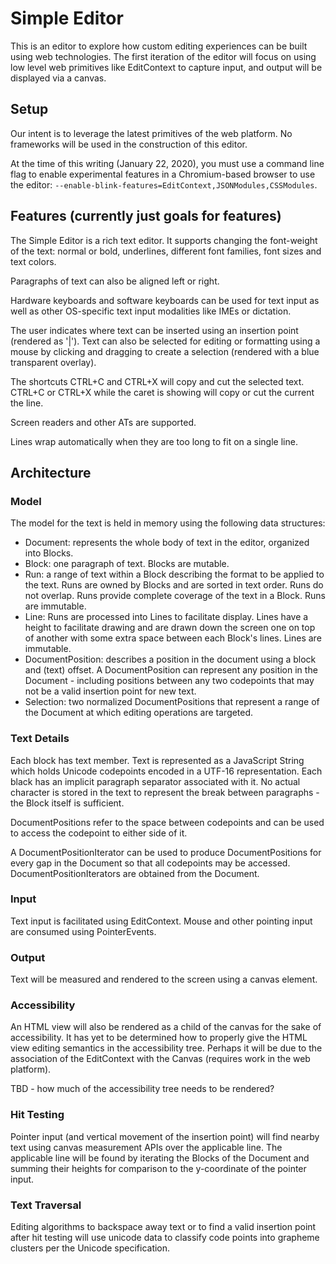 # Simple Editor
This is an editor to explore how custom editing experiences can be built using web technologies.  The first iteration of the editor will focus on using low level web primitives like EditContext to capture input, and output will be displayed via a canvas.

## Setup
Our intent is to leverage the latest primitives of the web platform.  No frameworks will be used in the construction of this editor.

At the time of this writing (January 22, 2020), you must use a command line flag to enable experimental features in a Chromium-based browser to use the editor: `--enable-blink-features=EditContext,JSONModules,CSSModules`.

## Features (currently just goals for features)
The Simple Editor is a rich text editor.  It supports changing the font-weight of the text: normal or bold, underlines, different font families, font sizes and text colors.

Paragraphs of text can also be aligned left or right.

Hardware keyboards and software keyboards can be used for text input as well as other OS-specific text input modalities like IMEs or dictation.

The user indicates where text can be inserted using an insertion point (rendered as '|').  Text can also be selected for editing or formatting using a mouse by clicking and dragging to create a selection (rendered with a blue transparent overlay).

The shortcuts CTRL+C and CTRL+X will copy and cut the selected text.  CTRL+C or CTRL+X while the caret is showing will copy or cut the current the line.

Screen readers and other ATs are supported.

Lines wrap automatically when they are too long to fit on a single line.

## Architecture
### Model
The model for the text is held in memory using the following data structures:

* Document: represents the whole body of text in the editor, organized into Blocks.
* Block: one paragraph of text.  Blocks are mutable.
* Run: a range of text within a Block describing the format to be applied to the text.  Runs are owned by Blocks and are sorted in text order.  Runs do not overlap.  Runs provide complete coverage of the text in a Block.  Runs are immutable.
* Line: Runs are processed into Lines to facilitate display.  Lines have a height to facilitate drawing and are drawn down the screen one on top of another with some extra space between each Block's lines.  Lines are immutable.
* DocumentPosition: describes a position in the document using a block and (text) offset.  A DocumentPosition can represent any position in the Document - including positions between any two codepoints that may not be a valid insertion point for new text.
* Selection: two normalized DocumentPositions that represent a range of the Document at which editing operations are targeted.

### Text Details
Each block has text member.  Text is represented as a JavaScript String which holds Unicode codepoints encoded in a UTF-16 representation.  Each black has an implicit paragraph separator associated with it. No actual character is stored in the text to represent the break between paragraphs - the Block itself is sufficient.  

DocumentPositions refer to the space between codepoints and can be used to access the codepoint to either side of it.

A DocumentPositionIterator can be used to produce DocumentPositions for every gap in the Document so that all codepoints may be accessed.  DocumentPositionIterators are obtained from the Document. 

### Input
Text input is facilitated using EditContext.  Mouse and other pointing input are consumed using PointerEvents.

### Output
Text will be measured and rendered to the screen using a canvas element.

### Accessibility
An HTML view will also be rendered as a child of the canvas for the sake of accessibility.  It has yet to be determined how to properly give the HTML view editing semantics in the accessibility tree.  Perhaps it will be due to the association of the EditContext with the Canvas (requires work in the web platform).

TBD - how much of the accessibility tree needs to be rendered? 

### Hit Testing
Pointer input (and vertical movement of the insertion point) will find nearby text using canvas measurement APIs over the applicable line.  The applicable line will be found by iterating the Blocks of the Document and summing their heights for comparison to the y-coordinate of the pointer input.

### Text Traversal
Editing algorithms to backspace away text or to find a valid insertion point after hit testing will use unicode data to classify code points into grapheme clusters per the Unicode specification.
